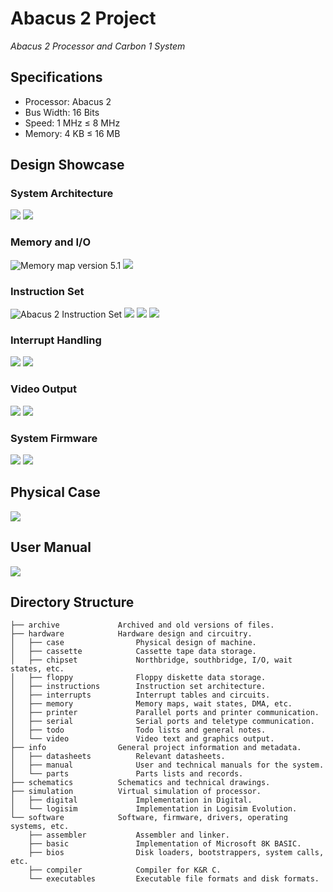 # Abacus 2 Project
*Abacus 2 Processor and Carbon 1 System*

## Specifications

- Processor: Abacus 2
- Bus Width: 16 Bits
- Speed: 1 MHz ≤ 8 MHz
- Memory: 4 KB ≤ 16 MB

## Design Showcase

### System Architecture

![](https://github.com/Julesc013/abacus-2/blob/main/hardware/chipset/z00.JPG)
![](https://github.com/Julesc013/abacus-2/blob/main/hardware/chipset/c04c07.jpg)

### Memory and I/O

![Memory map version 5.1](https://github.com/Julesc013/abacus-2/blob/main/hardware/memory/Memory%20Map%20V5.1.png)
![](https://github.com/Julesc013/abacus-2/blob/main/hardware/chipset/c01.JPG)

### Instruction Set

![Abacus 2 Instruction Set](https://github.com/Julesc013/abacus-2/blob/main/hardware/instructions/Abacus%202%20Instruction%20Set.jpg)
![](https://github.com/Julesc013/abacus-2/blob/main/hardware/instructions/Opcode%20Map%20V8C.jpg)
![](https://github.com/Julesc013/abacus-2/blob/main/hardware/instructions/Addressing%20Modes.jpg)
![](https://github.com/Julesc013/abacus-2/blob/main/hardware/instructions/i01i03.jpg)

### Interrupt Handling

![](https://github.com/Julesc013/abacus-2/blob/main/hardware/interrupts/Interrupt%20List.jpg)
![](https://github.com/Julesc013/abacus-2/blob/main/hardware/interrupts/v01i04.jpg)

### Video Output

![](https://github.com/Julesc013/abacus-2/blob/main/hardware/video/video_adapter/CDA%20Technical.png)
![](https://github.com/Julesc013/abacus-2/blob/main/hardware/video/video_adapter/CHAR_SET.PNG)

### System Firmware

![](https://github.com/Julesc013/abacus-2/blob/main/software/bios/m00.JPG)
![](https://github.com/Julesc013/abacus-2/blob/main/software/executables/Binary%20File%20Format.png)

## Physical Case

![](https://github.com/Julesc013/abacus-2/blob/main/hardware/case/s00s01s02.jpg)

## User Manual

![](https://github.com/Julesc013/abacus-2/blob/main/info/manual/Manual%20Layout.png)

## Directory Structure
```
├── archive             Archived and old versions of files.
├── hardware            Hardware design and circuitry.
│   ├── case                Physical design of machine.
│   ├── cassette            Cassette tape data storage.
│   ├── chipset             Northbridge, southbridge, I/O, wait states, etc.
│   ├── floppy              Floppy diskette data storage.
│   ├── instructions        Instruction set architecture.
│   ├── interrupts          Interrupt tables and circuits.
│   ├── memory              Memory maps, wait states, DMA, etc.
│   ├── printer             Parallel ports and printer communication.
│   ├── serial              Serial ports and teletype communication.
│   ├── todo                Todo lists and general notes.
│   └── video               Video text and graphics output.
├── info                General project information and metadata.
│   ├── datasheets          Relevant datasheets.
│   ├── manual              User and technical manuals for the system.
│   └── parts               Parts lists and records.
├── schematics          Schematics and technical drawings.
├── simulation          Virtual simulation of processor.
│   ├── digital             Implementation in Digital.
│   └── logisim             Implementation in Logisim Evolution.   
└── software            Software, firmware, drivers, operating systems, etc.
    ├── assembler           Assembler and linker.
    ├── basic               Implementation of Microsoft 8K BASIC.
    ├── bios                Disk loaders, bootstrappers, system calls, etc.
    ├── compiler            Compiler for K&R C.
    └── executables         Executable file formats and disk formats.
```

